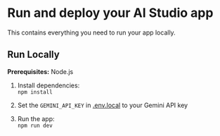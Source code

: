 # Run and deploy your AI Studio app

This contains everything you need to run your app locally.

## Run Locally

**Prerequisites:** Node.js

1. Install dependencies:  
   `npm install`

2. Set the `GEMINI_API_KEY` in [.env.local](.env.local) to your Gemini API key

3. Run the app:  
   `npm run dev`

